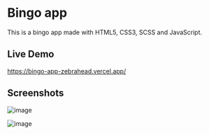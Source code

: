 # Bingo app

This is a bingo app made with HTML5, CSS3, SCSS and JavaScript.

## Live Demo

https://bingo-app-zebrahead.vercel.app/

## Screenshots

![image](https://user-images.githubusercontent.com/54969894/136119380-4513fd18-c861-40d2-ae3b-c4df3c10cac2.png)

![image](https://user-images.githubusercontent.com/54969894/136119447-6480247a-9762-48d9-aaa6-e17d06fc76c9.png)
